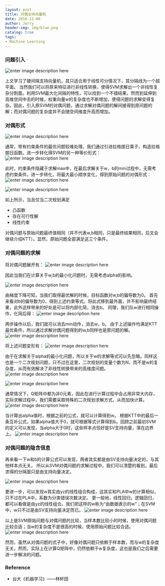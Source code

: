 ```yaml
---
layout: post
title: 对偶支持向量机
date: 2016-12-08
author: Jerry
header-img: img/blue.png
catalog: true
tags:
- Machine Learning
---
```


### 问题引入

![enter image description here](http://7xt1xs.com1.z0.glb.clouddn.com/ml/dual_svm/1.png)

上文学习了硬间隔支持向量机，其只适合用于线性可分情况下，其分隔线为一个超平面。
当然我们可以将原来特征进行非线性转换，使得SVM求解出一个非线性复杂分割面。利用SVM最大化间隔的特性，可以找到一个不错结果。然而到延伸到高维空间中去的时候，权重向量w的复杂度也不断增加，使得问题的求解变得复杂。因此，引入原SVM的对偶问题，通过求解对偶问题的解间接得到原问题的解；而对偶问题的复杂度并不会随空间维度升高而增加。

### 对偶形式

![enter image description here](http://7xt1xs.com1.z0.glb.clouddn.com/ml/dual_svm/2.png)

通常，带有约束条件的最优问题较难处理，我们通过引进拉格朗日乘子，构造拉格朗日函数。进一步转化得SVM的另一种等价形式：
![enter image description here](http://7xt1xs.com1.z0.glb.clouddn.com/ml/dual_svm/3.png)

此时，约束条件隐藏于求解max中，在最后求解关于w，b的min过程中，无需考虑约束条件。进一步转化，将最大最小顺序变化，得到原始问题的对偶形式：
![enter image description here](http://7xt1xs.com1.z0.glb.clouddn.com/ml/dual_svm/4.png)

![enter image description here](http://7xt1xs.com1.z0.glb.clouddn.com/ml/dual_svm/5.png)

如上所示，当且仅当二次规划满足
- 凸函数
- 存在可行性解
- 线性约束

对偶问题与原始问题最终值相同（并不代表w,b相同，只是最终结果相同，后文会继续介绍KTT）。显然，原始问题全部满足这三个条件。

### 对偶问题的求解
将对偶问题展开有：
![enter image description here](http://7xt1xs.com1.z0.glb.clouddn.com/ml/dual_svm/6.png)

因此当我们在计算关于w,b的最小化问题时，无需考虑alpha的影响。

![enter image description here](http://7xt1xs.com1.z0.glb.clouddn.com/ml/dual_svm/7.png)

由梯度下降可知，当我们取得最优解的时候，目标函数对w,b的偏导数为0。
首先来看对b的偏导数为0，得到上述约束等式。将此式移到最外面，并不影响最终结果，此外这样带来的好处是可以将内部化简，消去b。
同理，我们队w进行相同操作，化简后得：
![enter image description here](http://7xt1xs.com1.z0.glb.clouddn.com/ml/dual_svm/8.png)

两步操作以后，我们就可以消去min动作，消去w，b。
由于上述操作均满足KTT最优条件，所以通过求解对偶问题得到的w,b同样也是原问题的解。
![enter image description here](http://7xt1xs.com1.z0.glb.clouddn.com/ml/dual_svm/9.png)

将上述问题变形有：
![enter image description here](http://7xt1xs.com1.z0.glb.clouddn.com/ml/dual_svm/10.png)

由于在求解关于alpha的最小化问题，所以关于w的求解等式可以先忽略。同样这也是一个二次规划问题，只不过在这里，二次规划的变量个数为N，而不是w的复杂度，从而有效解决了非线性转换带来的高维度问题。
![enter image description here](http://7xt1xs.com1.z0.glb.clouddn.com/ml/dual_svm/11.png)

![enter image description here](http://7xt1xs.com1.z0.glb.clouddn.com/ml/dual_svm/12.png)

通常情况下，Q矩阵中都为非0元素，因此在进行计算过程中会占用非常大内存，实际求解过程中，我们需要采取特殊的二次规划求解方式，从而加快计算。
![enter image description here](http://7xt1xs.com1.z0.glb.clouddn.com/ml/dual_svm/13.png)

当计算出alpha值时，根据之前的公式，就可以计算得到w。
根据KTT中的最后一条互补公式，如果alpha值大于0，就可根据等式计算得到b。回顾之前最初SVM的定义可以发现，当alpha大于0时，这些样本点恰好是SV支持向量，落在边界上。
![enter image description here](http://7xt1xs.com1.z0.glb.clouddn.com/ml/dual_svm/14.png)

### 对偶问题的隐含信息
再来看一下w和b的计算公式可以发现，两者其实都是由SV支持向量决定的，与其他样本点无关。
所以从SVM对偶问题的求解过程中，我们可以清楚的看到，最后求得的分隔面只是由支持向量决定。

![enter image description here](http://7xt1xs.com1.z0.glb.clouddn.com/ml/dual_svm/15.png)

更进一步，可以发现w其实由yz的线性组合构成，这其实和PLA中w的计算相似，只不过在PLA中，系数为分类错误次数决定。
更一般地，线性回归，逻辑回归，都可以看做是由yz的线性组合。我们把这样的w称为“由数据表示的w”；在SVM中，w只不过是由SV支持向量决定而已。
![enter image description here](http://7xt1xs.com1.z0.glb.clouddn.com/ml/dual_svm/16.png)

以上是SVM原始问题与对偶问题的比较，当样本数比较小的时候，使用对偶问题比较合适；当w的复杂度不是很高的时候，使用原始问题比较合适。
![enter image description here](http://7xt1xs.com1.z0.glb.clouddn.com/ml/dual_svm/17.png)

然而，虽然从对偶问题的式子中，好像对偶问题只依赖于样本数，而与w的复杂度无关。然而，实际上在计算Q矩阵中，仍然依赖于w复杂度，这也是我们之后需要进一步解决的问题。

### Reference
- 台大《机器学习》——林轩田